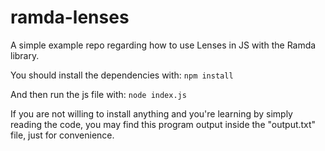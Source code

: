 # ramda-lenses

A simple example repo regarding how to use Lenses in JS with the Ramda library.

You should install the dependencies with:
`npm install`

And then run the js file with:
`node index.js`

If you are not willing to install anything and you're learning by simply reading the code, you may find this program output inside the "output.txt" file, just for convenience.
